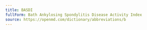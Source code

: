 ```yaml
---
title: BASDI
fullForm: Bath Ankylosing Spondylitis Disease Activity Index
source: https://openmd.com/dictionary/abbreviations/b
---
```

